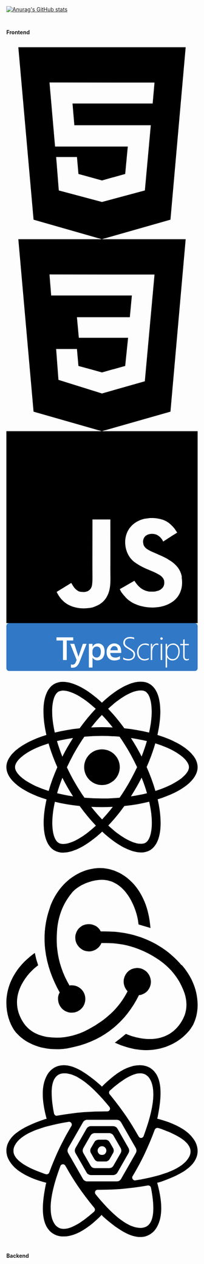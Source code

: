 [![Anurag's GitHub stats](https://github-readme-stats.vercel.app/api?username=hopago)](https://github.com/anuraghazra/github-readme-stats)

##
<div style="display:flex; flex-direction:column; align-items:flex-start;">
<p><strong>Frontend</strong></p>
<br />
<svg role="img" viewBox="0 0 24 24" xmlns="http://www.w3.org/2000/svg"><title>HTML5</title><path d="M1.5 0h21l-1.91 21.563L11.977 24l-8.564-2.438L1.5 0zm7.031 9.75l-.232-2.718 10.059.003.23-2.622L5.412 4.41l.698 8.01h9.126l-.326 3.426-2.91.804-2.955-.81-.188-2.11H6.248l.33 4.171L12 19.351l5.379-1.443.744-8.157H8.531z"/></svg>
<svg role="img" viewBox="0 0 24 24" xmlns="http://www.w3.org/2000/svg"><title>CSS3</title><path d="M1.5 0h21l-1.91 21.563L11.977 24l-8.565-2.438L1.5 0zm17.09 4.413L5.41 4.41l.213 2.622 10.125.002-.255 2.716h-6.64l.24 2.573h6.182l-.366 3.523-2.91.804-2.956-.81-.188-2.11h-2.61l.29 3.855L12 19.288l5.373-1.53L18.59 4.414z"/></svg>
<svg role="img" viewBox="0 0 24 24" xmlns="http://www.w3.org/2000/svg"><title>JavaScript</title><path d="M0 0h24v24H0V0zm22.034 18.276c-.175-1.095-.888-2.015-3.003-2.873-.736-.345-1.554-.585-1.797-1.14-.091-.33-.105-.51-.046-.705.15-.646.915-.84 1.515-.66.39.12.75.42.976.9 1.034-.676 1.034-.676 1.755-1.125-.27-.42-.404-.601-.586-.78-.63-.705-1.469-1.065-2.834-1.034l-.705.089c-.676.165-1.32.525-1.71 1.005-1.14 1.291-.811 3.541.569 4.471 1.365 1.02 3.361 1.244 3.616 2.205.24 1.17-.87 1.545-1.966 1.41-.811-.18-1.26-.586-1.755-1.336l-1.83 1.051c.21.48.45.689.81 1.109 1.74 1.756 6.09 1.666 6.871-1.004.029-.09.24-.705.074-1.65l.046.067zm-8.983-7.245h-2.248c0 1.938-.009 3.864-.009 5.805 0 1.232.063 2.363-.138 2.711-.33.689-1.18.601-1.566.48-.396-.196-.597-.466-.83-.855-.063-.105-.11-.196-.127-.196l-1.825 1.125c.305.63.75 1.172 1.324 1.517.855.51 2.004.675 3.207.405.783-.226 1.458-.691 1.811-1.411.51-.93.402-2.07.397-3.346.012-2.054 0-4.109 0-6.179l.004-.056z"/></svg>
 <svg fill="none" height="250" viewBox="0 0 1004 250" width="1004" xmlns="http://www.w3.org/2000/svg"><rect fill="#3178c6" height="250" rx="14" width="1004"/><path clip-rule="evenodd" d="m613 188.697v-9.373c8.556 5.419 17.222 8.128 26 8.128 9.333 0 16.417-1.921 21.25-5.764s7.25-9.22 7.25-16.132c0-6.082-1.625-10.934-4.875-14.556-3.134-3.492-9.793-8.205-19.979-14.14l-1.146-.664c-12.111-7.023-19.778-12.898-23-17.625-3.222-4.728-4.833-10.188-4.833-16.381 0-8.4045 3.277-15.5372 9.833-21.3984 6.556-5.8611 15.306-8.7916 26.25-8.7916 7.111 0 14.222 1.1888 21.333 3.5664v8.6258c-7-3.1518-14.472-4.7276-22.416-4.7276-8.111 0-14.542 2.0458-19.292 6.1376-4.75 4.0917-7.125 9.2892-7.125 15.5928 0 6.082 1.625 10.92 4.875 14.514s10.264 8.488 21.042 14.681c11.166 6.303 18.597 11.902 22.291 16.795 3.695 4.894 5.542 10.52 5.542 16.878 0 9.124-3.181 16.561-9.542 22.311-6.361 5.751-15.347 8.626-26.958 8.626-4.111 0-8.847-.636-14.208-1.908-5.361-1.271-9.459-2.737-12.292-4.395zm-296.172-97.9341h34.172v-16.7629h-88v16.7629h34.089v102.2371h19.739zm65.672 115.8431 38.5-98.606h-19.5l-21.333 61.919c-.506 1.898-.903 3.443-1.19 4.636l-.31 1.34h-.417c-.444-1.897-.798-3.379-1.061-4.445l-.439-1.697-20.333-61.753h-21.417l33.917 84.827-5.75 13.945c-3.556 7.082-8.945 10.624-16.167 10.624-2.5 0-5.278-.498-8.333-1.494v16.019c2.722.719 6.111 1.079 10.166 1.079 14.445 0 25.667-8.798 33.667-26.394zm70.147-26.2h-.333v51.594h-19.314v-124.009h19.314v14.931h.333c6.604-11.282 16.261-16.922 28.971-16.922 10.822 0 19.258 3.788 25.308 11.364 6.049 7.576 9.074 17.751 9.074 30.525 0 14.157-3.413 25.493-10.24 34.01-6.826 8.516-16.15 12.774-27.972 12.774-10.878 0-19.258-4.756-25.141-14.267zm-.647-22.517v-10.478c0-7.26 2.093-13.31 6.28-18.151 4.186-4.84 9.717-7.26 16.593-7.26 6.488 0 11.631 2.351 15.429 7.054 3.799 4.703 5.698 11.207 5.698 19.512 0 9.901-2.038 17.615-6.113 23.142-4.076 5.528-9.69 8.292-16.844 8.292-6.099 0-11.131-2.145-15.096-6.435s-5.947-9.516-5.947-15.676zm151-2.159h-57.606c.221 7.86 2.628 13.92 7.222 18.182s10.907 6.393 18.94 6.393c9.024 0 17.304-2.712 24.842-8.136v15.525c-7.703 4.871-17.882 7.306-30.536 7.306-12.435 0-22.187-3.861-29.257-11.582s-10.605-18.583-10.605-32.586c0-13.228 3.893-24.007 11.678-32.337s17.455-12.495 29.009-12.495 20.495 3.736 26.822 11.208 9.491 17.85 9.491 31.133zm-22.854-29.938c3.181 3.861 4.799 9.264 4.854 16.208h-39c.878-6.556 3.223-11.861 7.035-15.917 3.812-4.055 8.461-6.083 13.946-6.083 5.595 0 9.983 1.931 13.165 5.792zm144.761 69.208c8.813 0 16.399-1.934 22.758-5.801v-7.955c-6.359 4.53-13.833 6.795-22.423 6.795-9.372 0-16.916-3.342-22.633-10.027-5.718-6.685-8.577-15.524-8.577-26.518 0-11.38 3.124-20.647 9.372-27.802 6.247-7.154 14.391-10.731 24.431-10.731 7.308 0 14.029 1.878 20.165 5.635v-8.618c-6.136-2.652-12.467-3.978-18.993-3.978-12.607 0-22.926 4.295-30.958 12.886-8.033 8.591-12.049 19.626-12.049 33.106 0 12.817 3.57 23.189 10.71 31.116 7.14 7.928 16.539 11.892 28.197 11.892zm73.093-79.333c-2.54-1.834-5.521-2.75-8.944-2.75-6.681 0-12.284 3.472-16.812 10.416-4.527 6.945-6.791 16.806-6.791 29.584v40.083h-7.453v-85.333h7.453v18.916h.332c1.932-6.5 4.996-11.555 9.192-15.166s9.055-5.417 14.576-5.417c3.147 0 5.963.5 8.447 1.5zm11.942-30.5486c1.294 1.2544 2.785 1.8816 4.474 1.8816 1.8 0 3.348-.6557 4.642-1.9671 1.295-1.3114 1.942-2.8794 1.942-4.704 0-1.9386-.661-3.478-1.984-4.6184-1.322-1.1403-2.856-1.7105-4.6-1.7105-1.632 0-3.11.5844-4.432 1.7533-1.323 1.1689-1.984 2.6941-1.984 4.5756 0 1.9387.647 3.5351 1.942 4.7895zm.058 107.8816v-85h8v85zm33.624-15.13h.331c6.077 11.439 15.469 17.159 28.175 17.159 11.38 0 20.537-4.38 27.47-13.139s10.4-20.24 10.4-34.443c0-12.765-3.025-22.865-9.074-30.298s-14.46-11.149-25.233-11.149c-6.795 0-13.024 1.699-18.686 5.098-5.663 3.399-10.013 8.22-13.052 14.465h-.331v-17.491h-7.624v123.928h7.624zm.376-31.592v10.679c0 8.499 2.706 15.797 8.118 21.896 5.412 6.098 12.525 9.147 21.34 9.147 8.76 0 15.873-3.711 21.341-11.134 5.467-7.423 8.201-17.177 8.201-29.263 0-10.596-2.511-19.012-7.532-25.249-5.021-6.236-11.716-9.354-20.085-9.354-9.987 0-17.714 3.311-23.182 9.934-5.467 6.622-8.201 14.404-8.201 23.344zm102.874 48.722c3.461 0 7.17-.938 11.126-2.814v-7.119c-3.626 2.042-7.005 3.063-10.137 3.063-4.396 0-7.514-1.311-9.355-3.932-1.84-2.621-2.761-6.856-2.761-12.706v-55.955h22.253v-6.953h-22.253v-24.584c-1.209.4415-2.472.8553-3.791 1.2416-1.319.4415-2.582.8829-3.791 1.3244v22.018h-15.165v6.953h15.165v56.948c0 15.01 6.236 22.515 18.709 22.515z" fill="#fff" fill-rule="evenodd"/></svg>
<svg role="img" viewBox="0 0 24 24" xmlns="http://www.w3.org/2000/svg"><title>React</title><path d="M14.23 12.004a2.236 2.236 0 0 1-2.235 2.236 2.236 2.236 0 0 1-2.236-2.236 2.236 2.236 0 0 1 2.235-2.236 2.236 2.236 0 0 1 2.236 2.236zm2.648-10.69c-1.346 0-3.107.96-4.888 2.622-1.78-1.653-3.542-2.602-4.887-2.602-.41 0-.783.093-1.106.278-1.375.793-1.683 3.264-.973 6.365C1.98 8.917 0 10.42 0 12.004c0 1.59 1.99 3.097 5.043 4.03-.704 3.113-.39 5.588.988 6.38.32.187.69.275 1.102.275 1.345 0 3.107-.96 4.888-2.624 1.78 1.654 3.542 2.603 4.887 2.603.41 0 .783-.09 1.106-.275 1.374-.792 1.683-3.263.973-6.365C22.02 15.096 24 13.59 24 12.004c0-1.59-1.99-3.097-5.043-4.032.704-3.11.39-5.587-.988-6.38-.318-.184-.688-.277-1.092-.278zm-.005 1.09v.006c.225 0 .406.044.558.127.666.382.955 1.835.73 3.704-.054.46-.142.945-.25 1.44-.96-.236-2.006-.417-3.107-.534-.66-.905-1.345-1.727-2.035-2.447 1.592-1.48 3.087-2.292 4.105-2.295zm-9.77.02c1.012 0 2.514.808 4.11 2.28-.686.72-1.37 1.537-2.02 2.442-1.107.117-2.154.298-3.113.538-.112-.49-.195-.964-.254-1.42-.23-1.868.054-3.32.714-3.707.19-.09.4-.127.563-.132zm4.882 3.05c.455.468.91.992 1.36 1.564-.44-.02-.89-.034-1.345-.034-.46 0-.915.01-1.36.034.44-.572.895-1.096 1.345-1.565zM12 8.1c.74 0 1.477.034 2.202.093.406.582.802 1.203 1.183 1.86.372.64.71 1.29 1.018 1.946-.308.655-.646 1.31-1.013 1.95-.38.66-.773 1.288-1.18 1.87-.728.063-1.466.098-2.21.098-.74 0-1.477-.035-2.202-.093-.406-.582-.802-1.204-1.183-1.86-.372-.64-.71-1.29-1.018-1.946.303-.657.646-1.313 1.013-1.954.38-.66.773-1.286 1.18-1.868.728-.064 1.466-.098 2.21-.098zm-3.635.254c-.24.377-.48.763-.704 1.16-.225.39-.435.782-.635 1.174-.265-.656-.49-1.31-.676-1.947.64-.15 1.315-.283 2.015-.386zm7.26 0c.695.103 1.365.23 2.006.387-.18.632-.405 1.282-.66 1.933-.2-.39-.41-.783-.64-1.174-.225-.392-.465-.774-.705-1.146zm3.063.675c.484.15.944.317 1.375.498 1.732.74 2.852 1.708 2.852 2.476-.005.768-1.125 1.74-2.857 2.475-.42.18-.88.342-1.355.493-.28-.958-.646-1.956-1.1-2.98.45-1.017.81-2.01 1.085-2.964zm-13.395.004c.278.96.645 1.957 1.1 2.98-.45 1.017-.812 2.01-1.086 2.964-.484-.15-.944-.318-1.37-.5-1.732-.737-2.852-1.706-2.852-2.474 0-.768 1.12-1.742 2.852-2.476.42-.18.88-.342 1.356-.494zm11.678 4.28c.265.657.49 1.312.676 1.948-.64.157-1.316.29-2.016.39.24-.375.48-.762.705-1.158.225-.39.435-.788.636-1.18zm-9.945.02c.2.392.41.783.64 1.175.23.39.465.772.705 1.143-.695-.102-1.365-.23-2.006-.386.18-.63.406-1.282.66-1.933zM17.92 16.32c.112.493.2.968.254 1.423.23 1.868-.054 3.32-.714 3.708-.147.09-.338.128-.563.128-1.012 0-2.514-.807-4.11-2.28.686-.72 1.37-1.536 2.02-2.44 1.107-.118 2.154-.3 3.113-.54zm-11.83.01c.96.234 2.006.415 3.107.532.66.905 1.345 1.727 2.035 2.446-1.595 1.483-3.092 2.295-4.11 2.295-.22-.005-.406-.05-.553-.132-.666-.38-.955-1.834-.73-3.703.054-.46.142-.944.25-1.438zm4.56.64c.44.02.89.034 1.345.034.46 0 .915-.01 1.36-.034-.44.572-.895 1.095-1.345 1.565-.455-.47-.91-.993-1.36-1.565z"/></svg>
<svg role="img" viewBox="0 0 24 24" xmlns="http://www.w3.org/2000/svg"><title>Redux</title><path d="M16.634 16.504c.87-.075 1.543-.84 1.5-1.754-.047-.914-.796-1.648-1.709-1.648h-.061a1.71 1.71 0 00-1.648 1.769c.03.479.226.869.494 1.153-1.048 2.038-2.621 3.536-5.005 4.795-1.603.838-3.296 1.154-4.944.93-1.378-.195-2.456-.81-3.116-1.799-.988-1.499-1.078-3.116-.255-4.734.6-1.17 1.499-2.023 2.099-2.443a9.96 9.96 0 01-.42-1.543C-.868 14.408-.416 18.752.932 20.805c1.004 1.498 3.057 2.456 5.304 2.456.6 0 1.23-.044 1.843-.194 3.897-.749 6.848-3.086 8.541-6.532zm5.348-3.746c-2.32-2.728-5.738-4.226-9.634-4.226h-.51c-.253-.554-.837-.899-1.498-.899h-.045c-.943 0-1.678.81-1.647 1.753.03.898.794 1.648 1.708 1.648h.074a1.69 1.69 0 001.499-1.049h.555c2.309 0 4.495.674 6.488 1.992 1.527 1.005 2.622 2.323 3.237 3.897.538 1.288.509 2.547-.045 3.597-.855 1.647-2.294 2.517-4.196 2.517-1.199 0-2.367-.375-2.967-.644-.36.298-.96.793-1.394 1.093 1.318.598 2.652.943 3.94.943 2.922 0 5.094-1.647 5.919-3.236.898-1.798.824-4.824-1.47-7.416zM6.49 17.042c.03.899.793 1.648 1.708 1.648h.06a1.688 1.688 0 001.648-1.768c0-.9-.779-1.647-1.693-1.647h-.06c-.06 0-.15 0-.226.029-1.243-2.098-1.768-4.347-1.572-6.772.12-1.828.72-3.417 1.797-4.735.9-1.124 2.593-1.68 3.747-1.708 3.236-.061 4.585 3.971 4.689 5.574l1.498.45C17.741 3.197 14.686.62 11.764.62 9.02.62 6.49 2.613 5.47 5.535 4.077 9.43 4.991 13.177 6.7 16.174c-.15.195-.24.539-.21.868z"/></svg>
<svg role="img" viewBox="0 0 24 24" xmlns="http://www.w3.org/2000/svg"><title>React Query</title><path d="M6.9297 13.6875c.164-.0938.375-.0352.4687.1328l.0625.1055c.4805.8515.9805 1.6601 1.5 2.4258.6133.9023 1.3047 1.8164 2.0743 2.7421a.3455.3455 0 0 1-.0391.4844l-.0742.0664c-2.543 2.2227-4.1914 2.664-4.9532 1.332-.746-1.3046-.4765-3.6718.8086-7.1093a.3437.3437 0 0 1 .1524-.1797ZM17.75 16.3008c.1836-.0313.3594.086.3945.2695l.0196.1016c.6289 3.2851.1875 4.9297-1.3243 4.9297-1.4804 0-3.3593-1.4024-5.6484-4.2032a.3271.3271 0 0 1-.0742-.2226c0-.1875.1562-.3399.3437-.3399h.1211a32.9838 32.9838 0 0 0 2.8086-.0976c1.0703-.086 2.1914-.2305 3.3594-.4375zm.871-6.9766a.3528.3528 0 0 1 .4454-.211l.1016.0352c3.2617 1.1094 4.5039 2.332 3.7187 3.6641-.7656 1.3047-2.9922 2.254-6.6836 2.8477-.082.0117-.168-.004-.2383-.047-.168-.0976-.2265-.3085-.125-.4765l.0625-.1054c.504-.8438.957-1.6836 1.3672-2.5235.4766-.9883.9297-2.0508 1.3516-3.1836zM7.797 8.3398c.082-.0117.168.004.2383.047.168.0976.2265.3085.125.4765l-.0625.1054a34.0882 34.0882 0 0 0-1.3672 2.5235c-.4766.9883-.9297 2.0508-1.3516 3.1836a.3528.3528 0 0 1-.4453.211l-.1016-.0352c-3.2617-1.1094-4.5039-2.332-3.7187-3.6641.7656-1.3047 2.9922-2.254 6.6836-2.8477Zm5.2812-3.9843c2.543-2.2227 4.1914-2.664 4.9532-1.332.746 1.3046.4765 3.6718-.8086 7.1093a.3436.3436 0 0 1-.1524.1797c-.164.0938-.375.0352-.4687-.1328l-.0625-.1055c-.4805-.8515-.9805-1.6601-1.5-2.4258-.6133-.9023-1.3047-1.8164-2.0743-2.7421a.3455.3455 0 0 1 .0391-.4844Zm-5.793-2.082c1.4805 0 3.3633 1.4023 5.6485 4.203a.3488.3488 0 0 1 .0781.2188c-.0039.1914-.1562.3438-.3476.3438l-.1172-.004a34.5835 34.5835 0 0 0-2.8086.1016c-1.0742.086-2.1953.2305-3.3633.4375a.343.343 0 0 1-.3945-.2734l-.0196-.0977c-.629-3.2851-.1876-4.9297 1.3242-4.9297Zm2.8711 5.8124h3.6875a.638.638 0 0 1 .5508.3164l1.8477 3.2188a.6437.6437 0 0 1 0 .6289l-1.8477 3.2227a.638.638 0 0 1-.5507.3164h-3.6875c-.2266 0-.4375-.1211-.547-.3164L7.7579 12.25a.6437.6437 0 0 1 0-.629l1.8516-3.2187c.1093-.1953.3203-.3164.5468-.3164Zm3.2305.793a.638.638 0 0 1 .5508.3164l1.3906 2.4258a.6437.6437 0 0 1 0 .6289l-1.3906 2.4297a.638.638 0 0 1-.5508.3164h-2.7734c-.2266 0-.4375-.1211-.5469-.3164L8.672 12.25a.6437.6437 0 0 1 0-.629l1.3945-2.4257c.1094-.1953.3203-.3164.5469-.3164Zm-.4922.8672h-1.789c-.2266 0-.4336.1172-.547.3164l-.8983 1.5586a.6437.6437 0 0 0 0 .6289l.8984 1.5625a.6317.6317 0 0 0 .5469.3164h1.789a.6317.6317 0 0 0 .547-.3164l.8983-1.5625a.6437.6437 0 0 0 0-.629l-.8984-1.5585c-.1133-.1992-.3203-.3164-.5469-.3164Zm-.4765.8281c.2265 0 .4375.1211.5468.3164l.422.7305c.1132.1953.1132.4375 0 .6289l-.422.7344c-.1093.1953-.3203.3164-.5468.3164h-.836a.6317.6317 0 0 1-.5468-.3164l-.422-.7344c-.1132-.1914-.1132-.4336 0-.629l.422-.7304a.6317.6317 0 0 1 .5468-.3164zm-.418.8164a.548.548 0 0 0-.4727.2735c-.0976.168-.0976.375 0 .5468a.5444.5444 0 0 0 .4727.2696.5444.5444 0 0 0 .4727-.2696c.0976-.1718.0976-.3789 0-.5468A.548.548 0 0 0 12 11.3906Zm-4.4219.5469h.9805M18.9805 7.75c.3906-1.8945.4765-3.3438.2226-4.3984-.1484-.629-.4218-1.1368-.8398-1.5078-.4414-.3907-1-.582-1.625-.582-1.0352 0-2.1211.4726-3.2813 1.3671-.4726.3633-.9648.8047-1.4726 1.3164-.043-.0508-.086-.1015-.1367-.1445-1.4454-1.2852-2.6602-2.082-3.6993-2.3906-.6171-.1836-1.1953-.1993-1.7226-.0235-.5586.1875-1.004.5742-1.3164 1.1172-.5156.8945-.6524 2.0742-.461 3.5274.0782.5898.2149 1.2343.4024 1.9335a1.1187 1.1187 0 0 0-.2149.047C3.008 8.621 1.711 9.2694.9258 10.0155c-.4649.4414-.7695.9375-.8828 1.4805-.1133.5781 0 1.1562.3125 1.6992.5156.8945 1.4648 1.5977 2.8164 2.1563.543.2226 1.1562.4257 1.8437.6093a1.0227 1.0227 0 0 0-.0703.2266c-.3906 1.8906-.4765 3.3438-.2226 4.3945.1484.629.4257 1.1407.8398 1.5078.4414.3907 1 .582 1.625.582 1.0352 0 2.121-.4726 3.2813-1.3632.4765-.3711.9726-.8164 1.4882-1.336a1.2 1.2 0 0 0 .1953.2266c1.4454 1.2852 2.6602 2.082 3.6993 2.3906.6172.1836 1.1953.1993 1.7226.0235.5586-.1875 1.004-.5742 1.3164-1.1172.5157-.8945.6524-2.0742.461-3.5273-.082-.6133-.2227-1.2813-.4258-2.0118a1.2248 1.2248 0 0 0 .2383-.0468c1.828-.6094 3.125-1.2578 3.9101-2.004.4649-.4413.7696-.9374.8828-1.4804.1133-.5781 0-1.1563-.3125-1.6992-.5156-.8946-1.4648-1.5977-2.8164-2.1563-.5586-.2304-1.1953-.4414-1.9062-.625a.8647.8647 0 0 0 .0586-.1953z"/></svg>
<p><strong>Backend</strong></p>

</div>
